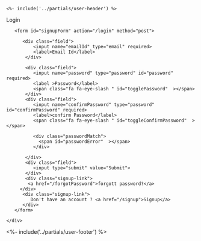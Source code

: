<!DOCTYPE html>
<html lang="en">
<head>
	<title>Home</title>
	<meta charset="UTF-8">
	<meta name="viewport" content="width=device-width, initial-scale=1">
<!--===============================================================================================-->	
	<link rel="icon" type="image/png" href="images/icons/favicon.png"/>
<!--===============================================================================================-->
	<link rel="stylesheet" type="text/css" href="vendor/bootstrap/css/bootstrap.min.css">
<!--===============================================================================================-->
	<link rel="stylesheet" type="text/css" href="fonts/font-awesome-4.7.0/css/font-awesome.min.css">
<!--===============================================================================================-->
	<link rel="stylesheet" type="text/css" href="fonts/iconic/css/material-design-iconic-font.min.css">
<!--===============================================================================================-->
	<link rel="stylesheet" type="text/css" href="fonts/linearicons-v1.0.0/icon-font.min.css">
<!--===============================================================================================-->
	<link rel="stylesheet" type="text/css" href="vendor/animate/animate.css">
<!--===============================================================================================-->	
	<link rel="stylesheet" type="text/css" href="vendor/css-hamburgers/hamburgers.min.css">
<!--===============================================================================================-->
	<link rel="stylesheet" type="text/css" href="vendor/animsition/css/animsition.min.css">
<!--===============================================================================================-->
	<link rel="stylesheet" type="text/css" href="vendor/select2/select2.min.css">
<!--===============================================================================================-->	
	<link rel="stylesheet" type="text/css" href="vendor/daterangepicker/daterangepicker.css">
<!--===============================================================================================-->
	<link rel="stylesheet" type="text/css" href="vendor/slick/slick.css">
<!--===============================================================================================-->
	<link rel="stylesheet" type="text/css" href="vendor/MagnificPopup/magnific-popup.css">
<!--===============================================================================================-->
	<link rel="stylesheet" type="text/css" href="vendor/perfect-scrollbar/perfect-scrollbar.css">
<!--===============================================================================================-->
	<link rel="stylesheet" type="text/css" href="css/util.css">
	<link rel="stylesheet" type="text/css" href="css/main.css">
<!--===============================================================================================-->

 <!-- font-awesome cdn link -->
 <link rel="stylesheet" href="https://pro.fontawesome.com/releases/v5.10.0/css/all.css"/>

 <!-- custom css file link -->
 <link rel="stylesheet" href="styles/styles.css">

 <link rel="stylesheet" href="styles/userSignup.css">
 <link href="https://cdn.jsdelivr.net/npm/bootstrap@5.3.3/dist/css/bootstrap.min.css" rel="stylesheet" integrity="sha384-QWTKZyjpPEjISv5WaRU9OFeRpok6YctnYmDr5pNlyT2bRjXh0JMhjY6hW+ALEwIH" crossorigin="anonymous">
</head>
<body>
   
	<%- include('../partials/user-header') %>

   <div class="signup mx-auto ">
	<div class="wrapper">
	   <div class="title">
		  Login
	   </div>

	   <form id="signupForm" action="/login" method="post">
		
		  <div class="field">
			  <input name="emailId" type="email" required>
			  <label>Email Id</label>
		   </div>
		   
		   <div class="field">
			  <input name="password" type="password" id="password" required>
			  <label >Password</label>
			  <span class="fa fa-eye-slash " id="togglePassword"  ></span>
		   </div>
		   <div class="field">
			  <input name="confirmPassword" type="password" id="confirmPassword" required>
			  <label>confirm Password</label>
			  <span class="fa fa-eye-slash " id="toggleConfirmPassword"  ></span>

			  <div class="passwordMatch">
				<span id="passwordError"  ></span>
			  </div>

		   </div>
		   <div class="field">
			  <input type="submit" value="Submit">
		   </div>
		   <div class="signup-link">
			<a href="/forgotPassword">forgott password?</a>
		 </div>
		  <div class="signup-link">
			 Don't have an account ? <a href="/signup">Signup</a>
		  </div>
	   </form>

	</div>
  </div>

  <!-- script for visible password when clicking eye icon -->
   <script>

	const passwordIcon = document.getElementById('togglePassword') ;
	const confirmPasswordIcon = document.getElementById('toggleConfirmPassword') ;

	const password = document.getElementById('password') ;
	const confirmPassword = document.getElementById('confirmPassword') ;

	// when clicking show password icon
	passwordIcon.addEventListener('click',function(){
	   if(password.type === 'password') {
		  password.type = 'text' ;
		  passwordIcon.classList.add('fa-eye') ;
		  passwordIcon.classList.remove('fa-eye-slash') ;
	   }
	   else{
		  password.type = 'password' ;
		  passwordIcon.classList.add('fa-eye-slash') ;
		  passwordIcon.classList.remove('fa-eye') ;
	   }
	})

	confirmPasswordIcon.addEventListener('click',function(){
	   if(confirmPassword.type === 'password') {
		  confirmPassword.type = 'text' ;
		  confirmPasswordIcon.classList.add('fa-eye') ;
		  confirmPasswordIcon.classList.remove('fa-eye-slash') ;
	   }
	   else{
		  confirmPassword.type = 'password' ;
		  confirmPasswordIcon.classList.add('fa-eye-slash') ;
		  confirmPasswordIcon.classList.remove('fa-eye') ;
	   }
	})


	// creating a validation function
	document.getElementById('signupForm').addEventListener('input',function(){

	   // check the password and confirm password are equal
	   const passwordValue = document.getElementById('password').value ;
	   const confirmPasswordValue = document.getElementById('confirmPassword').value ;

	   const errText = document.getElementById('passwordError') ;

	   if( passwordValue !== confirmPasswordValue ){
		  errText.textContent = "Passwords do not match"  ;
		  errText.classList.add('text-danger') ;
		  errText.classList.remove('text-success') ;
	   }
	   else{ 
		  if( passwordValue === '' && confirmPasswordValue === ''){
			 errText.textContent = '' ;
		  }
		  else{
			 errText.textContent = "Passwords match" ;
			 errText.classList.add('text-success') ;
			 errText.classList.remove('text-danger') ;
		  }
	   }

	   
	})
	
   </script>

  <script src="https://cdn.jsdelivr.net/npm/bootstrap@5.3.3/dist/js/bootstrap.bundle.min.js" integrity="sha384-YvpcrYf0tY3lHB60NNkmXc5s9fDVZLESaAA55NDzOxhy9GkcIdslK1eN7N6jIeHz" crossorigin="anonymous"></script>

   <%- include('../partials/user-footer') %>
   
</body>
</html>
